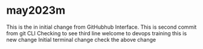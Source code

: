 # may2023m
This is the in initial change from GitHubhub Interface.
This is second commit from git CLI
Checking to see third line
welcome to devops training
this is new change
Initial terminal change
check the above change
